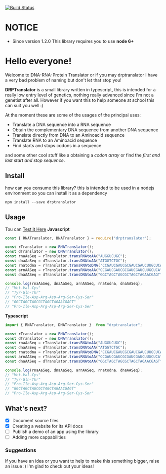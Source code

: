 [![Build Status](https://travis-ci.org/AngelMunoz/DRPTranslator.svg?branch=master)](https://travis-ci.org/AngelMunoz/DRPTranslator)

# **NOTICE**
- Since version 1.2.0 This library requires you to use **node 6+**

# Hello everyone!
Welcome to DNA-RNA-Protein Translator or if you may drptranslator
I have a very bad problem of naming but don't let that stop you!

**DRPTranslator** is a small library written in typescript, this is intended for a really
low entry level of genetics, nothing really advanced since I'm not a genetist after all.
However if you want this to help someone at school this can suit you well :)

At the moment these are some of the usages of the principal uses:

- Translate a DNA sequence into a RNA sequence
- Obtain the complementary DNA sequence from another DNA sequence
- Translate directly from DNA to an Aminoacid sequence
- Translate RNA to an Aminoacid sequence
- Find starts and stops codons in a sequence

and some other cool stuff
like a obtaining a *codon array*  or find the *first and last start and stop sequence*.

## Install
how can you consume this library? this is intended to be used in a nodejs environment
so you can install it as a dependency

`npm install --save drptranslator`


## Usage
Tou can [Test it Here](https://npm.runkit.com/drptranslator)
**Javascript**

```javascript
const { RNATranslator, DNATranslator } = require("drptranslator");

const rTranslator = new RNATranslator();
const dTranslator = new DNATranslator();
const rnaAaSeq = rTranslator.transRNAtoAA("AUGGUCUGC");
const dnaAaSeq = dTranslator.transDNAtoAA("ATGGTCTGC");
const rnatodna = rTranslator.transRNAtoDNA("CCGAUCGAUCGCGAUCGAUCUUGCUCA");
const arnAASeq = rTranslator.transRNAtoAA("CCGAUCGAUCGCGAUCGAUCUUGCUCA");
const dnaAASeq = dTranslator.transDNAtoAA("GGCTAGCTAGCGCTAGCTAGAACGAGT");

console.log(rnaAaSeq, dnaAaSeq, arnAASeq, rnatodna, dnaAASeq);
// "Met-Val-Cys"
// "Tyr-Gln-Thr"
// "Pro-Ile-Asp-Arg-Asp-Arg-Ser-Cys-Ser"
// "GGCTAGCTAGCGCTAGCTAGAACGAGT"
// "Pro-Ile-Asp-Arg-Asp-Arg-Ser-Cys-Ser"
```

**Typescript**

```javascript
import { RNATranslator, DNATranslator }  from "drptranslator";

const rTranslator = new RNATranslator();
const dTranslator = new DNATranslator();
const rnaAaSeq = rTranslator.transRNAtoAA("AUGGUCUGC");
const dnaAaSeq = dTranslator.transDNAtoAA("ATGGTCTGC");
const rnatodna = rTranslator.transRNAtoDNA("CCGAUCGAUCGCGAUCGAUCUUGCUCA");
const arnAASeq = rTranslator.transRNAtoAA("CCGAUCGAUCGCGAUCGAUCUUGCUCA");
const dnaAASeq = dTranslator.transDNAtoAA("GGCTAGCTAGCGCTAGCTAGAACGAGT");

console.log(rnaAaSeq, dnaAaSeq, arnAASeq, rnatodna, dnaAASeq);
// "Met-Val-Cys"
// "Tyr-Gln-Thr"
// "Pro-Ile-Asp-Arg-Asp-Arg-Ser-Cys-Ser"
// "GGCTAGCTAGCGCTAGCTAGAACGAGT"
// "Pro-Ile-Asp-Arg-Asp-Arg-Ser-Cys-Ser"
```


## What's next?
* [x] Document source files
* [x] Creating a website for its API docs
* [ ] Publish a demo of an app using the library
* [ ] Adding more cappabilities

### Suggestions
If you have an idea or you want to help to make this something bigger, raise an issue :) I'm glad to check out your ideas!
